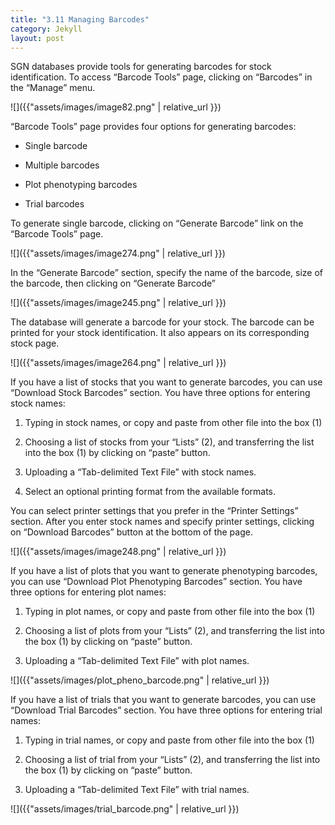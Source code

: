 ```yaml
---
title: "3.11 Managing Barcodes"
category: Jekyll
layout: post
---
```


SGN databases provide tools for generating barcodes for stock identification. To access “Barcode Tools” page, clicking on “Barcodes” in the “Manage” menu.

![]({{"assets/images/image82.png" | relative_url }})

“Barcode Tools” page provides four options for generating barcodes:

-   Single barcode

-   Multiple barcodes

-   Plot phenotyping barcodes

-   Trial barcodes

To generate single barcode, clicking on “Generate Barcode” link on the “Barcode Tools” page.

![]({{"assets/images/image274.png" | relative_url }})

In the “Generate Barcode” section, specify the name of the barcode, size of the barcode, then clicking on “Generate Barcode”

![]({{"assets/images/image245.png" | relative_url }})

The database will generate a barcode for your stock. The barcode can be printed for your stock identification. It also appears on its corresponding stock page.

![]({{"assets/images/image264.png" | relative_url }})

If you have a list of stocks that you want to generate barcodes, you can use “Download Stock Barcodes” section. You have three options for entering stock names:

1.  Typing in stock names, or copy and paste from other file into the box (1)

2.  Choosing a list of stocks from your “Lists” (2), and transferring the list into the box (1) by clicking on “paste” button.

3.  Uploading a “Tab-delimited Text File” with stock names.

4.  Select an optional printing format from the available formats.

You can select printer settings that you prefer in the “Printer Settings” section. After you enter stock names and specify printer settings, clicking on “Download Barcodes” button at the bottom of the page.

![]({{"assets/images/image248.png" | relative_url }})


If you have a list of plots that you want to generate phenotyping barcodes, you can use “Download Plot Phenotyping Barcodes” section. You have three options for entering plot names:

1.  Typing in plot names, or copy and paste from other file into the box (1)

2.  Choosing a list of plots from your “Lists” (2), and transferring the list into the box (1) by clicking on “paste” button.

3.  Uploading a “Tab-delimited Text File” with plot names.

![]({{"assets/images/plot_pheno_barcode.png" | relative_url }})

If you have a list of trials that you want to generate barcodes, you can use “Download Trial Barcodes” section. You have three options for entering trial names:

1.  Typing in trial names, or copy and paste from other file into the box (1)

2.  Choosing a list of trial from your “Lists” (2), and transferring the list into the box (1) by clicking on “paste” button.

3.  Uploading a “Tab-delimited Text File” with trial names.

![]({{"assets/images/trial_barcode.png" | relative_url }})
